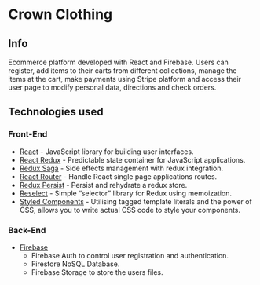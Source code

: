 # Crown Clothing

## Info

Ecommerce platform developed with React and Firebase. Users can register, add items to their carts from different collections, manage the items at the cart, make payments using Stripe platform and access their user page to modify personal data, directions and check orders.

## Technologies used

### Front-End

- [React](https://es.reactjs.org/) - JavaScript library for building user interfaces.
- [React Redux](https://react-redux.js.org/) - Predictable state container for JavaScript applications.
- [Redux Saga](https://react-redux.js.org/) - Side effects management with redux integration.
- [React Router](https://reacttraining.com/react-router/) - Handle React single page applications routes.
- [Redux Persist](https://github.com/rt2zz/redux-persist) - Persist and rehydrate a redux store.
- [Reselect](https://github.com/reduxjs/reselect) - Simple “selector” library for Redux using memoization.
- [Styled Components](https://github.com/reduxjs/reselect) - Utilising tagged template literals and the power of CSS, allows you to write actual CSS code to style your components.

### Back-End

- [Firebase](https://firebase.google.com/)
  - Firebase Auth to control user registration and authentication.
  - Firestore NoSQL Database.
  - Firebase Storage to store the users files.

